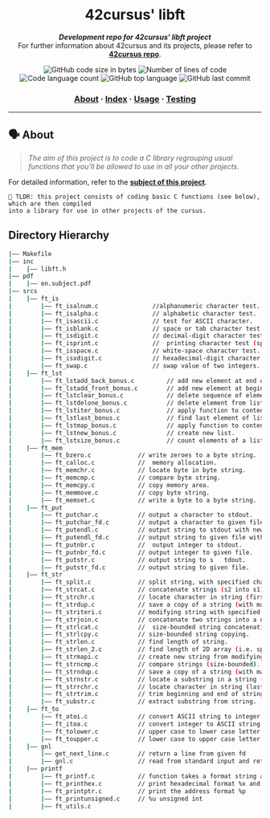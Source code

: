 

<h1 align="center">
	42cursus' libft
</h1>

<p align="center">
	<b><i>Development repo for 42cursus' libft project</i></b><br>
	For further information about 42cursus and its projects, please refer to <a href="https://github.com/Aelbakouri/1337_cursus"><b>42cursus repo</b></a>.
</p>

<p align="center">
	<img alt="GitHub code size in bytes" src="https://img.shields.io/github/languages/code-size/Aelbakouri/libft?color=blueviolet" />
	<img alt="Number of lines of code" src="https://img.shields.io/tokei/lines/github/Aelbakouri/libft?color=blueviolet" />
	<img alt="Code language count" src="https://img.shields.io/github/languages/count/Aelbakouri/libft?color=blue" />
	<img alt="GitHub top language" src="https://img.shields.io/github/languages/top/Aelbakouri/libft?color=blue" />
	<img alt="GitHub last commit" src="https://img.shields.io/github/last-commit/Aelbakouri/libft?color=brightgreen" />
</p>

<h3 align="center">
	<a href="#%EF%B8%8F-about">About</a>
	<span> · </span>
	<a href="#-index">Index</a>
	<span> · </span>
	<a href="#%EF%B8%8F-usage">Usage</a>
	<span> · </span>
	<a href="#-testing">Testing</a>
</h3>

---

## 🗣️ About

> _The aim of this project is to code a C library regrouping usual functions that you'll be allowed to use in all your other projects._

For detailed information, refer to the [**subject of this project**](https://github.com/appinha/42cursus/tree/master/_PDFs).

	🚀 TLDR: this project consists of coding basic C functions (see below), which are then compiled
	into a library for use in other projects of the cursus.

## Directory Hierarchy
```bash
|—— Makefile
|—— inc
|    |—— libft.h
|—— pdf
|    |—— en.subject.pdf
|—— srcs
|    |—— ft_is
|        |—— ft_isalnum.c    			//alphanumeric character test.
|        |—— ft_isalpha.c    			// alphabetic character test.
|        |—— ft_isascii.c    			// test for ASCII character.
|        |—— ft_isblank.c    			// space or tab character test.
|        |—— ft_isdigit.c    			// decimal-digit character test
|        |—— ft_isprint.c    			//  printing character test (space character inclusive).
|        |—— ft_isspace.c    			// white-space character test.
|        |—— ft_isxdigit.c   			// hexadecimal-digit character test
|        |—— ft_swap.c       			// swap value of two integers.
|    |—— ft_lst
|        |—— ft_lstadd_back_bonus.c   		// add new element at end of list.
|        |—— ft_lstadd_front_bonus.c  		// add new element at beginning of list.
|        |—— ft_lstclear_bonus.c      		// delete sequence of elements of list from a starting point.
|        |—— ft_lstdelone_bonus.c     		// delete element from list.
|        |—— ft_lstiter_bonus.c       		// apply function to content of all lists elements.
|        |—— ft_lstlast_bonus.c       		// find last element of list.
|        |—— ft_lstmap_bonus.c        		// apply function to content of all lists elements into new list.
|        |—— ft_lstnew_bonus.c     	   	 	// create new list.
|        |—— ft_lstsize_bonus.c         	// count elements of a list.
|    |—— ft_mem
|        |—— ft_bzero.c   			// write zeroes to a byte string.
|        |—— ft_calloc.c  			//  memory allocation.
|        |—— ft_memchr.c  			// locate byte in byte string.
|        |—— ft_memcmp.c  			// compare byte string.
|        |—— ft_memcpy.c  			// copy memory area.
|        |—— ft_memmove.c 			// copy byte string.
|        |—— ft_memset.c  			// write a byte to a byte string.
|    |—— ft_put
|        |—— ft_putchar.c 	   		// output a character to stdout.
|        |—— ft_putchar_fd.c   		// output a character to given file.
|        |—— ft_putendl.c      		// output string to stdout with newline.
|        |—— ft_putendl_fd.c   		// output string to given file with newline.
|        |—— ft_putnbr.c       		//  output integer to stdout.
|        |—— ft_putnbr_fd.c    		// output integer to given file.
|        |—— ft_putstr.c       		// output string to s	tdout.
|        |—— ft_putstr_fd.c    		// output string to given file.
|    |—— ft_str
|        |—— ft_split.c  			// split string, with specified character as delimiter, into an array of strings.
|        |—— ft_strcat.c 			// concatenate strings (s2 into s1).
|        |—— ft_strchr.c  			// locate character in string (first occurrence).
|        |—— ft_strdup.c  			// save a copy of a string (with malloc).
|        |—— ft_striteri.c 			// modifying string with specified function.
|        |—— ft_strjoin.c 			// concatenate two strings into a new string (with malloc).
|        |—— ft_strlcat.c  			//  size-bounded string concatenation.
|        |—— ft_strlcpy.c  			// size-bounded string copying.
|        |—— ft_strlen.c  			// find length of string.
|        |—— ft_strlen_2.c  		// find length of 2D array (i.e. splitted string).
|        |—— ft_strmapi.c  			// create new string from modifying string with specified function.
|        |—— ft_strncmp.c  			// compare strings (size-bounded).
|        |—— ft_strndup.c  			// save a copy of a string (with malloc, size-bounded).
|        |—— ft_strnstr.c  			// locate a substring in a string (size-bounded).
|        |—— ft_strrchr.c  			// locate character in string (last occurence).
|        |—— ft_strtrim.c 			// trim beginning and end of string with the specified characters.
|        |—— ft_substr.c  			// extract substring from string.
|    |—— ft_to
|        |—— ft_atoi.c    			// convert ASCII string to integer.
|        |—— ft_itoa.c				// convert integer to ASCII string.
|        |—— ft_tolower.c   		// upper case to lower case letter conversion.
|        |—— ft_toupper.c			// lower case to upper case letter conversion.
|    |—— gnl
|        |—— get_next_line.c 		// return a line from given fd
|        |—— gnl.c					// read from standard input and return line
|    |—— printf
|        |—— ft_printf.c 			// function takes a format string as its first argument, followed by a set of variables
|        |—— ft_printhex.c			// print hexadecimal format %x and %X
|        |—— ft_printptr.c			// print the address format %p
|        |—— ft_printunsigned.c 	// %u unsigned int
|        |—— ft_utils.c
```
